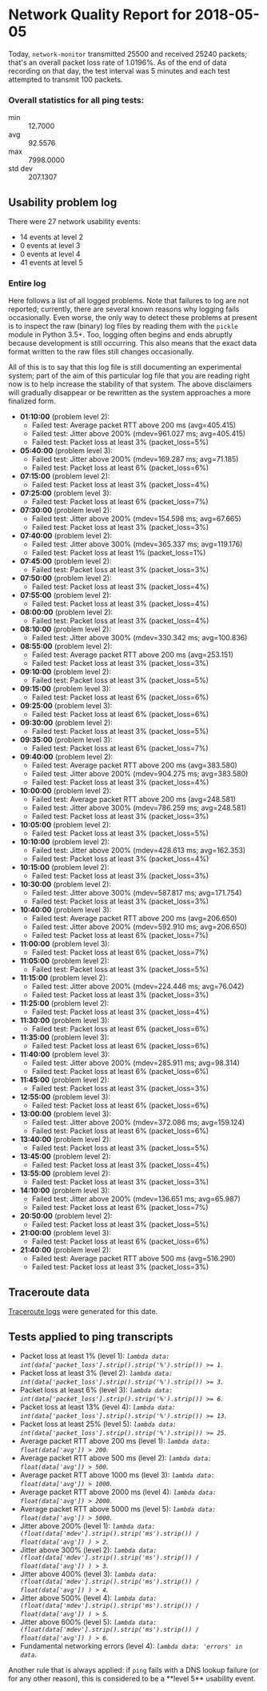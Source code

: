 
# Network Quality Report for 2018-05-05

Today, <code>network-monitor</code> transmitted 25500 and received 25240 packets; that's an overall packet loss rate of 1.0196%. As of the end of data recording on that day, the test interval was 5 minutes and each test attempted to transmit 100 packets.

### Overall statistics for all ping tests:

<dl>
<dt>min</dt><dd>12.7000</dd>
<dt>avg</dt><dd>92.5576</dd>
<dt>max</dt><dd>7998.0000</dd>
<dt>std dev</dt><dd>207.1307</dd>
</dl>


## Usability problem log

There were 27 network usability events:

* 14 events at level 2
* 0 events at level 3
* 0 events at level 4
* 41 events at level 5

### Entire log

Here follows a list of all logged problems. Note that failures to log are not reported; currently,
there are several known reasons why logging fails occasionally. Even worse, the only way to detect these problems at
present is to inspect the raw (binary) log files by reading them with the <code>pickle</code> module in Python 3.5+.
Too, logging often begins and ends abruptly because development is still occurring. This also means that the exact
data format written to the raw files still changes occasionally.

All of this is to say that this log file is still documenting an experimental system; part of the aim of this
particular log file that you are reading right now is to help increase the stability of that system. The above
disclaimers will gradually disappear or be rewritten as the system approaches a more finalized form.

<ul>
<li><strong>01:10:00</strong> (problem level 2):
 <ul>
  <li>Failed test: Average packet RTT above 200 ms (avg=405.415)</li>
  <li>Failed test: Jitter above 200% (mdev=961.027 ms; avg=405.415)</li>
  <li>Failed test: Packet loss at least 3% (packet_loss=5%)</li>
 </ul>
</li>
<li><strong>05:40:00</strong> (problem level 3):
 <ul>
  <li>Failed test: Jitter above 200% (mdev=169.287 ms; avg=71.185)</li>
  <li>Failed test: Packet loss at least 6% (packet_loss=6%)</li>
 </ul>
</li>
<li><strong>07:15:00</strong> (problem level 2):
 <ul>
  <li>Failed test: Packet loss at least 3% (packet_loss=4%)</li>
 </ul>
</li>
<li><strong>07:25:00</strong> (problem level 3):
 <ul>
  <li>Failed test: Packet loss at least 6% (packet_loss=7%)</li>
 </ul>
</li>
<li><strong>07:30:00</strong> (problem level 2):
 <ul>
  <li>Failed test: Jitter above 200% (mdev=154.598 ms; avg=67.665)</li>
  <li>Failed test: Packet loss at least 3% (packet_loss=3%)</li>
 </ul>
</li>
<li><strong>07:40:00</strong> (problem level 2):
 <ul>
  <li>Failed test: Jitter above 300% (mdev=365.337 ms; avg=119.176)</li>
  <li>Failed test: Packet loss at least 1% (packet_loss=1%)</li>
 </ul>
</li>
<li><strong>07:45:00</strong> (problem level 2):
 <ul>
  <li>Failed test: Packet loss at least 3% (packet_loss=3%)</li>
 </ul>
</li>
<li><strong>07:50:00</strong> (problem level 2):
 <ul>
  <li>Failed test: Packet loss at least 3% (packet_loss=4%)</li>
 </ul>
</li>
<li><strong>07:55:00</strong> (problem level 2):
 <ul>
  <li>Failed test: Packet loss at least 3% (packet_loss=4%)</li>
 </ul>
</li>
<li><strong>08:00:00</strong> (problem level 2):
 <ul>
  <li>Failed test: Packet loss at least 3% (packet_loss=4%)</li>
 </ul>
</li>
<li><strong>08:10:00</strong> (problem level 2):
 <ul>
  <li>Failed test: Jitter above 300% (mdev=330.342 ms; avg=100.836)</li>
 </ul>
</li>
<li><strong>08:55:00</strong> (problem level 2):
 <ul>
  <li>Failed test: Average packet RTT above 200 ms (avg=253.151)</li>
  <li>Failed test: Packet loss at least 3% (packet_loss=3%)</li>
 </ul>
</li>
<li><strong>09:10:00</strong> (problem level 2):
 <ul>
  <li>Failed test: Packet loss at least 3% (packet_loss=5%)</li>
 </ul>
</li>
<li><strong>09:15:00</strong> (problem level 3):
 <ul>
  <li>Failed test: Packet loss at least 6% (packet_loss=6%)</li>
 </ul>
</li>
<li><strong>09:25:00</strong> (problem level 3):
 <ul>
  <li>Failed test: Packet loss at least 6% (packet_loss=6%)</li>
 </ul>
</li>
<li><strong>09:30:00</strong> (problem level 2):
 <ul>
  <li>Failed test: Packet loss at least 3% (packet_loss=5%)</li>
 </ul>
</li>
<li><strong>09:35:00</strong> (problem level 3):
 <ul>
  <li>Failed test: Packet loss at least 6% (packet_loss=7%)</li>
 </ul>
</li>
<li><strong>09:40:00</strong> (problem level 2):
 <ul>
  <li>Failed test: Average packet RTT above 200 ms (avg=383.580)</li>
  <li>Failed test: Jitter above 200% (mdev=904.275 ms; avg=383.580)</li>
  <li>Failed test: Packet loss at least 3% (packet_loss=4%)</li>
 </ul>
</li>
<li><strong>10:00:00</strong> (problem level 2):
 <ul>
  <li>Failed test: Average packet RTT above 200 ms (avg=248.581)</li>
  <li>Failed test: Jitter above 300% (mdev=786.259 ms; avg=248.581)</li>
  <li>Failed test: Packet loss at least 3% (packet_loss=3%)</li>
 </ul>
</li>
<li><strong>10:05:00</strong> (problem level 2):
 <ul>
  <li>Failed test: Packet loss at least 3% (packet_loss=5%)</li>
 </ul>
</li>
<li><strong>10:10:00</strong> (problem level 2):
 <ul>
  <li>Failed test: Jitter above 200% (mdev=428.613 ms; avg=162.353)</li>
  <li>Failed test: Packet loss at least 3% (packet_loss=4%)</li>
 </ul>
</li>
<li><strong>10:15:00</strong> (problem level 2):
 <ul>
  <li>Failed test: Packet loss at least 3% (packet_loss=3%)</li>
 </ul>
</li>
<li><strong>10:30:00</strong> (problem level 2):
 <ul>
  <li>Failed test: Jitter above 300% (mdev=587.817 ms; avg=171.754)</li>
  <li>Failed test: Packet loss at least 3% (packet_loss=3%)</li>
 </ul>
</li>
<li><strong>10:40:00</strong> (problem level 3):
 <ul>
  <li>Failed test: Average packet RTT above 200 ms (avg=206.650)</li>
  <li>Failed test: Jitter above 200% (mdev=592.910 ms; avg=206.650)</li>
  <li>Failed test: Packet loss at least 6% (packet_loss=7%)</li>
 </ul>
</li>
<li><strong>11:00:00</strong> (problem level 3):
 <ul>
  <li>Failed test: Packet loss at least 6% (packet_loss=7%)</li>
 </ul>
</li>
<li><strong>11:05:00</strong> (problem level 2):
 <ul>
  <li>Failed test: Packet loss at least 3% (packet_loss=5%)</li>
 </ul>
</li>
<li><strong>11:15:00</strong> (problem level 2):
 <ul>
  <li>Failed test: Jitter above 200% (mdev=224.446 ms; avg=76.042)</li>
  <li>Failed test: Packet loss at least 3% (packet_loss=3%)</li>
 </ul>
</li>
<li><strong>11:25:00</strong> (problem level 2):
 <ul>
  <li>Failed test: Packet loss at least 3% (packet_loss=4%)</li>
 </ul>
</li>
<li><strong>11:30:00</strong> (problem level 3):
 <ul>
  <li>Failed test: Packet loss at least 6% (packet_loss=6%)</li>
 </ul>
</li>
<li><strong>11:35:00</strong> (problem level 3):
 <ul>
  <li>Failed test: Packet loss at least 6% (packet_loss=6%)</li>
 </ul>
</li>
<li><strong>11:40:00</strong> (problem level 3):
 <ul>
  <li>Failed test: Jitter above 200% (mdev=285.911 ms; avg=98.314)</li>
  <li>Failed test: Packet loss at least 6% (packet_loss=6%)</li>
 </ul>
</li>
<li><strong>11:45:00</strong> (problem level 2):
 <ul>
  <li>Failed test: Packet loss at least 3% (packet_loss=3%)</li>
 </ul>
</li>
<li><strong>12:55:00</strong> (problem level 3):
 <ul>
  <li>Failed test: Packet loss at least 6% (packet_loss=6%)</li>
 </ul>
</li>
<li><strong>13:00:00</strong> (problem level 3):
 <ul>
  <li>Failed test: Jitter above 200% (mdev=372.086 ms; avg=159.124)</li>
  <li>Failed test: Packet loss at least 6% (packet_loss=6%)</li>
 </ul>
</li>
<li><strong>13:40:00</strong> (problem level 2):
 <ul>
  <li>Failed test: Packet loss at least 3% (packet_loss=5%)</li>
 </ul>
</li>
<li><strong>13:45:00</strong> (problem level 2):
 <ul>
  <li>Failed test: Packet loss at least 3% (packet_loss=4%)</li>
 </ul>
</li>
<li><strong>13:55:00</strong> (problem level 2):
 <ul>
  <li>Failed test: Packet loss at least 3% (packet_loss=3%)</li>
 </ul>
</li>
<li><strong>14:10:00</strong> (problem level 3):
 <ul>
  <li>Failed test: Jitter above 200% (mdev=136.651 ms; avg=65.987)</li>
  <li>Failed test: Packet loss at least 6% (packet_loss=7%)</li>
 </ul>
</li>
<li><strong>20:50:00</strong> (problem level 2):
 <ul>
  <li>Failed test: Packet loss at least 3% (packet_loss=5%)</li>
 </ul>
</li>
<li><strong>21:00:00</strong> (problem level 3):
 <ul>
  <li>Failed test: Packet loss at least 6% (packet_loss=6%)</li>
 </ul>
</li>
<li><strong>21:40:00</strong> (problem level 2):
 <ul>
  <li>Failed test: Average packet RTT above 500 ms (avg=516.290)</li>
  <li>Failed test: Packet loss at least 3% (packet_loss=3%)</li>
 </ul>
</li>
</ul>

## Traceroute data

<a href="reports/2018/05/2018-05-05-traceroute.md">Traceroute logs</a> were generated for this date.



## Tests applied to ping transcripts

<ul>
 <li>Packet loss at least 1% (level 1): <i><code>lambda data: int(data['packet_loss'].strip().strip('%').strip()) >= 1</code></i>.</li>
 <li>Packet loss at least 3% (level 2): <i><code>lambda data: int(data['packet_loss'].strip().strip('%').strip()) >= 3</code></i>.</li>
 <li>Packet loss at least 6% (level 3): <i><code>lambda data: int(data['packet_loss'].strip().strip('%').strip()) >= 6</code></i>.</li>
 <li>Packet loss at least 13% (level 4): <i><code>lambda data: int(data['packet_loss'].strip().strip('%').strip()) >= 13</code></i>.</li>
 <li>Packet loss at least 25% (level 5): <i><code>lambda data: int(data['packet_loss'].strip().strip('%').strip()) >= 25</code></i>.</li>
 <li>Average packet RTT above 200 ms (level 1): <i><code>lambda data: float(data['avg']) > 200</code></i>.</li>
 <li>Average packet RTT above 500 ms (level 2): <i><code>lambda data: float(data['avg']) > 500</code></i>.</li>
 <li>Average packet RTT above 1000 ms (level 3): <i><code>lambda data: float(data['avg']) > 1000</code></i>.</li>
 <li>Average packet RTT above 2000 ms (level 4): <i><code>lambda data: float(data['avg']) > 2000</code></i>.</li>
 <li>Average packet RTT above 5000 ms (level 5): <i><code>lambda data: float(data['avg']) > 5000</code></i>.</li>
 <li>Jitter above 200% (level 1): <i><code>lambda data: (float(data['mdev'].strip().strip('ms').strip()) / float(data['avg']) ) > 2</code></i>.</li>
 <li>Jitter above 300% (level 2): <i><code>lambda data: (float(data['mdev'].strip().strip('ms').strip()) / float(data['avg']) ) > 3</code></i>.</li>
 <li>Jitter above 400% (level 3): <i><code>lambda data: (float(data['mdev'].strip().strip('ms').strip()) / float(data['avg']) ) > 4</code></i>.</li>
 <li>Jitter above 500% (level 4): <i><code>lambda data: (float(data['mdev'].strip().strip('ms').strip()) / float(data['avg']) ) > 5</code></i>.</li>
 <li>Jitter above 600% (level 5): <i><code>lambda data: (float(data['mdev'].strip().strip('ms').strip()) / float(data['avg']) ) > 6</code></i>.</li>
 <li>Fundamental networking errors (level 4): <i><code>lambda data: 'errors' in data</code></i>.</li>
</ul>
Another rule that is always applied: if <code>ping</code> fails with a DNS lookup failure (or for any other reason), this is considered to be a **level 5** usability event.
